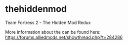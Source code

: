 # thehiddenmod
Team Fortress 2 - The Hidden Mod Redux

More information about the can be found here: https://forums.alliedmods.net/showthread.php?t=284286
